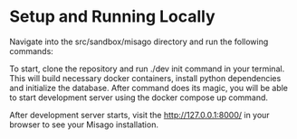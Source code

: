 # Setup and Running Locally

Navigate into the src/sandbox/misago directory and run the following commands:

To start, clone the repository and run ./dev init command in your terminal. This will build necessary docker containers, install python dependencies and initialize the database. After command does its magic, you will be able to start development server using the docker compose up command.

After development server starts, visit the <http://127.0.0.1:8000/> in your browser to see your Misago installation.
